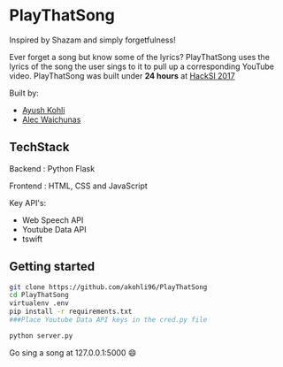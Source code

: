 
# PlayThatSong

Inspired by Shazam and simply forgetfulness!

Ever forget a song but know some of the lyrics? PlayThatSong uses the lyrics of the song the user sings to it to pull up a corresponding YouTube video. PlayThatSong was built under **24 hours** at [HackSI 2017](https://hacksi.org/)

Built by:
* [Ayush Kohli](github.com/akohli96)
* [Alec Waichunas](https://github.com/AlecWaichunas)



## TechStack
Backend : Python Flask

Frontend : HTML, CSS and JavaScript

Key API's:

* Web Speech API
* Youtube Data API
* tswift


## Getting started
```bash
git clone https://github.com/akohli96/PlayThatSong
cd PlayThatSong
virtualenv .env
pip install -r requirements.txt
###Place Youtube Data API keys in the cred.py file

python server.py

```
Go sing a song at 127.0.0.1:5000 :smile:
